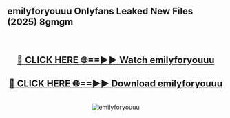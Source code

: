 <h2>emilyforyouuu Onlyfans Leaked New Files (2025) 8gmgm</h2>
<br>
<div align="center">
<h2><a href="https://mediafiles.top/emilyforyouuu&ref=git" rel="nofollow">🔴 CLICK HERE 🌐==►► Watch emilyforyouuu</a></h2>
<h2><a href="https://mediafiles.top/emilyforyouuu&ref=git" rel="nofollow">🔴 CLICK HERE 🌐==►► Download emilyforyouuu</a></h2>
<br>
<a href="https://mediafiles.top/emilyforyouuu&ref=git" rel="nofollow" data-target="animated-image.originalLink"><img src="https://i.ibb.co.com/xMMVF88/686577567.gif" alt="emilyforyouuu" style="max-width: 100%; display: inline-block;" data-target="animated-image.originalImage"></a>
</div>
<br>
<br>